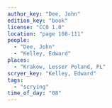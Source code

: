 ```yaml
---
author_key: "Dee, John"
edition_key: "book"
license: "CC0 1.0"
location: "page 108-111"
people:
  - "Dee, John"
  - "Kelley, Edward"
places:
  - "Krakow, Lesser Poland, PL"
scryer_key: "Kelley, Edward"
tags:
  - "scrying"
time_of_day: "08"
---
```


